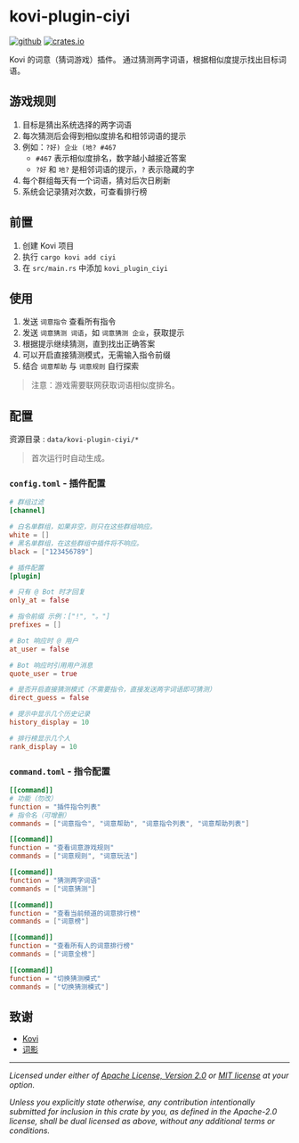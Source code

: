 # kovi-plugin-ciyi

[![github](https://img.shields.io/badge/github-araea/kovi_plugin_ciyi-8da0cb?style=for-the-badge&labelColor=555555&logo=github)](https://github.com/araea/kovi-plugin-ciyi)
[![crates.io](https://img.shields.io/crates/v/kovi-plugin-ciyi.svg?style=for-the-badge&color=fc8d62&logo=rust)](https://crates.io/crates/kovi-plugin-ciyi)

Kovi 的词意（猜词游戏）插件。
通过猜测两字词语，根据相似度提示找出目标词语。

## 游戏规则

1. 目标是猜出系统选择的两字词语
2. 每次猜测后会得到相似度排名和相邻词语的提示
3. 例如：`?好) 企业 (地? #467`
   - `#467` 表示相似度排名，数字越小越接近答案
   - `?好` 和 `地?` 是相邻词语的提示，`?` 表示隐藏的字
4. 每个群组每天有一个词语，猜对后次日刷新
5. 系统会记录猜对次数，可查看排行榜

## 前置

1. 创建 Kovi 项目
2. 执行 `cargo kovi add ciyi`
3. 在 `src/main.rs` 中添加 `kovi_plugin_ciyi`

## 使用

1. 发送 `词意指令` 查看所有指令
2. 发送 `词意猜测 词语`，如 `词意猜测 企业`，获取提示
3. 根据提示继续猜测，直到找出正确答案
4. 可以开启直接猜测模式，无需输入指令前缀
5. 结合 `词意帮助` 与 `词意规则` 自行探索

> 注意：游戏需要联网获取词语相似度排名。

## 配置

资源目录 : `data/kovi-plugin-ciyi/*`
> 首次运行时自动生成。

### `config.toml` - 插件配置

```toml
# 群组过滤
[channel]

# 白名单群组，如果非空，则只在这些群组响应。
white = []
# 黑名单群组，在这些群组中插件将不响应。
black = ["123456789"]

# 插件配置
[plugin]

# 只有 @ Bot 时才回复
only_at = false 

# 指令前缀 示例：["!", "。"]
prefixes = [] 

# Bot 响应时 @ 用户
at_user = false

# Bot 响应时引用用户消息
quote_user = true

# 是否开启直接猜测模式（不需要指令，直接发送两字词语即可猜测）
direct_guess = false

# 提示中显示几个历史记录
history_display = 10

# 排行榜显示几个人
rank_display = 10
```

### `command.toml` - 指令配置

```toml
[[command]]
# 功能（勿改）
function = "插件指令列表"
# 指令名（可增删）
commands = ["词意指令", "词意帮助", "词意指令列表", "词意帮助列表"]

[[command]]
function = "查看词意游戏规则"
commands = ["词意规则", "词意玩法"]

[[command]]
function = "猜测两字词语"
commands = ["词意猜测"]

[[command]]
function = "查看当前频道的词意排行榜"
commands = ["词意榜"]

[[command]]
function = "查看所有人的词意排行榜"
commands = ["词意全榜"]

[[command]]
function = "切换猜测模式"
commands = ["切换猜测模式"]
```

## 致谢

- [Kovi](https://kovi.threkork.com/)
- [词影](https://cy.surprising.studio/)

---

_Licensed under either of [Apache License, Version 2.0](LICENSE-APACHE) or [MIT license](LICENSE-MIT) at your option._

_Unless you explicitly state otherwise, any contribution intentionally submitted for inclusion in this crate by you, as defined in the Apache-2.0 license, shall be dual licensed as above, without any additional terms or conditions._
        